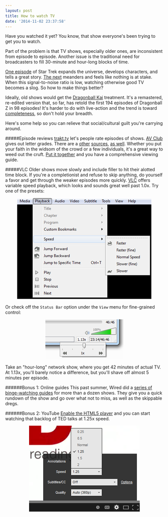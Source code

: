 ```yaml
---
layout: post
title: How to watch TV
date: '2014-11-02 23:37:58'
---
```


Have you watched it yet? You know, that show everyone's been trying to get you to watch.

Part of the problem is that TV shows, especially older ones, are inconsistent from episode to episode. Another issue is the traditional need for broadcasters to fill 30-minute and hour-long blocks of time.

[One episode](http://en.memory-alpha.org/wiki/Balance_of_Terror_%28episode%29) of Star Trek expands the universe, develops characters, and tells a great story. [The next](http://en.memory-alpha.org/wiki/Shore_Leave_%28episode%29) meanders and feels like nothing is at stake. When this signal-to-noise ratio is low, watching otherwise good TV becomes a slog. So how to make things better?

Ideally, old shows would get the [Dragonball Kai](http://en.wikipedia.org/wiki/Dragon_Ball_Z#Dragon_Ball_Kai) treatment. It's a remastered, re-edited version that, so far, has retold the first 194 episodes of Dragonball Z in 98 episodes! It's harder to do with live-action and the trend is toward [completeness](http://en.wikipedia.org/wiki/Doctor_Who_missing_episodes), so don't hold your breadth.

Here's some help so you can relieve that social/cultural guilt you're carrying around.

#####Episode reviews
[trakt.tv](http://trakt.tv/) let's people rate episodes of shows. [AV Club](http://www.avclub.com/tv/) gives out letter grades. There are a [other](http://www.tvrage.com/) [sources](http://thetvdb.com/), [as well](http://www.tv.com/). Whether you put your faith in the widsom of the crowd or a few individuals, it's a great way to weed out the cruft. [Put it together](https://docs.google.com/spreadsheets/d/1CmtK_EQFugk3bKNXC0SGqF09B4cxgbGp1fcKigdmV7E/edit?usp=sharing) and you have a comprehensive viewing guide.


#####VLC
Older shows move slowly and include filler to hit their alotted time block. If you're a completionist and refuse to skip anything, do yourself a favor and get through the weaker episodes more quickly. [VLC](http://www.videolan.org/vlc/) offers variable speed playback, which looks and sounds great well past 1.0x. Try one of the presets:

<div align="center">
<img src="/assets/images/preset-speed-control.png" title="Variable playback speed presets" />
</div>
<p/>

Or check off the `Status Bar` option under the `View` menu for fine-grained control:

<div align="center">
<img src="/assets/images/fine-grained-speed-control.png" title="Variable playback speed scrubber" />
</div>
<p/>

Take an "hour-long" network show, where you get 42 minutes of actual TV. At 1.13x, you'll barely notice a difference, but you'll shave off almost 5 minutes per episode.

######Bonus 1: Online guides
This past summer, Wired did a [series of binge-watching guides](http://www.wired.com/tag/summer-binge-watch-guide/) for more than a dozen shows. They give you a quick rundown of the show and go over what not to miss, as well as the skippable dregs.

######Bonus 2: YouTube
[Enable the HTML5 player](https://www.youtube.com/html5) and you can start watching that backlog of TED talks at 1.25x speed.
<div align="center">
<img src="/assets/images/youtube-speed-control.png" title="Variable playback speed scrubber" />
</div>
<p/>
